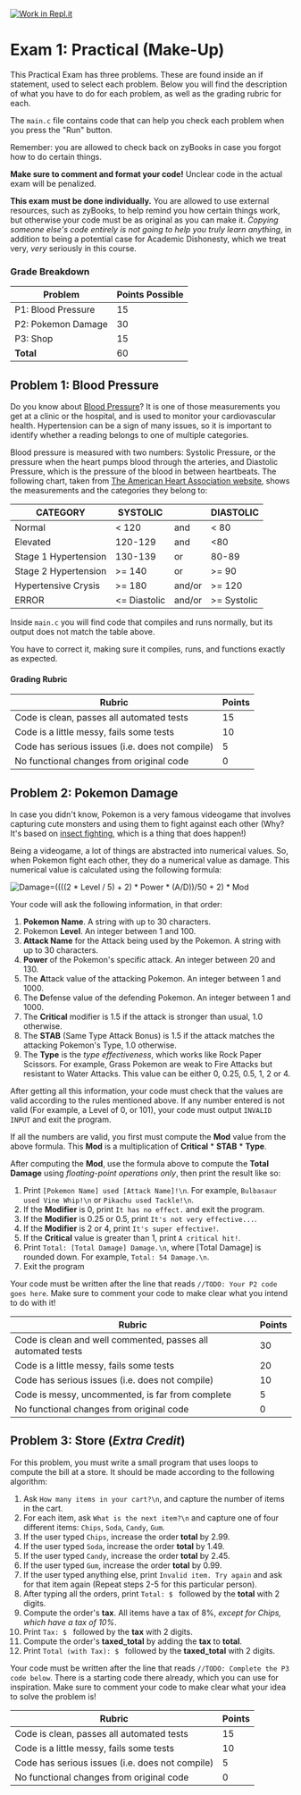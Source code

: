 [![Work in Repl.it](https://classroom.github.com/assets/work-in-replit-14baed9a392b3a25080506f3b7b6d57f295ec2978f6f33ec97e36a161684cbe9.svg)](https://classroom.github.com/online_ide?assignment_repo_id=4447609&assignment_repo_type=AssignmentRepo)
# Exam 1: Practical (Make-Up)

This Practical Exam has three problems. These are found inside an if statement, used to select each problem. Below you will find the description of what you have to do for each problem, as well as the grading rubric for each.

The `main.c` file contains code that can help you check each problem when you press the "Run" button.

Remember: you are allowed to check back on zyBooks in case you forgot how to do certain things.

**Make sure to comment and format your code!** Unclear code in the actual exam will be penalized.

**This exam must be done individually.** You are allowed to use external resources, such as zyBooks, to help remind you how certain things work, but otherwise your code must be as original as you can make it. *Copying someone else's code entirely is not going to help you truly learn anything*, in addition to being a potential case for Academic Dishonesty, which we treat very, *very* seriously in this course.

### Grade Breakdown

Problem | Points Possible
--------|----------------
P1: Blood Pressure | 15
P2: Pokemon Damage | 30
P3: Shop | 15
**Total** | 60

## Problem 1: Blood Pressure

Do you know about [Blood Pressure](https://www.heart.org/en/health-topics/high-blood-pressure/understanding-blood-pressure-readings)? It is one of those measurements you get at a clinic or the hospital, and is used to monitor your cardiovascular health. Hypertension can be a sign of many issues, so it is important to identify whether a reading belongs to one of multiple categories.

Blood pressure is measured with two numbers: Systolic Pressure, or the pressure when the heart pumps blood through the arteries, and Diastolic Pressure, which is the pressure of the blood in between heartbeats. The following chart, taken from [The American Heart Association website](https://www.heart.org/en/health-topics/high-blood-pressure/understanding-blood-pressure-readings), shows the measurements and the categories they belong to:

**CATEGORY** | **SYSTOLIC** | | **DIASTOLIC**
-------------|--------------|-|--------------
Normal | < 120 | and | < 80
Elevated | 120-129 | and | <80
Stage 1 Hypertension | 130-139 | or | 80-89
Stage 2 Hypertension | >= 140 | or | >= 90
Hypertensive Crysis | >= 180 | and/or | >= 120
ERROR | <= Diastolic | and/or | >= Systolic

Inside `main.c` you will find code that compiles and runs normally, but its output does not match the table above.

You have to correct it, making sure it compiles, runs, and functions exactly as expected.

#### Grading Rubric

Rubric | Points
-------|--------
Code is clean, passes all automated tests | 15
Code is a little messy, fails some tests | 10
Code has serious issues (i.e. does not compile) | 5
No functional changes from original code | 0

## Problem 2: Pokemon Damage

In case you didn't know, Pokemon is a very famous videogame that involves capturing cute monsters and using them to fight against each other (Why? It's based on [insect fighting](https://en.wikipedia.org/wiki/Insect_fighting), which is a thing that does happen!)

Being a videogame, a lot of things are abstracted into numerical values. So, when Pokemon fight each other, they do a numerical value as damage. This numerical value is calculated using the following formula:

![Damage=((((2 * Level / 5) + 2) * Power * (A/D))/50 + 2) * Mod](https://i.imgur.com/lJq8EpV.png)

Your code will ask the following information, in that order:
1. **Pokemon Name**. A string with up to 30 characters.
2. Pokemon **Level**. An integer between 1 and 100.
3. **Attack Name** for the Attack being used by the Pokemon. A string with up to 30 characters.
3. **Power** of the Pokemon's specific attack. An integer between 20 and 130.
4. The **A**ttack value of the attacking Pokemon. An integer between 1 and 1000.
5. The **D**efense value of the defending Pokemon. An integer between 1 and 1000.
7. The **Critical** modifier is 1.5 if the attack is stronger than usual, 1.0 otherwise.
8. The **STAB** (Same Type Attack Bonus) is 1.5 if the attack matches the attacking Pokemon's Type, 1.0 otherwise.
9. The **Type** is the *type effectiveness*, which works like Rock Paper Scissors. For example, Grass Pokemon are weak to Fire Attacks but resistant to Water Attacks. This value can be either 0, 0.25, 0.5, 1, 2 or 4.

After getting all this information, your code must check that the values are valid according to the rules mentioned above. If any number entered is not valid (For example, a Level of 0, or 101), your code must output `INVALID INPUT` and exit the program.

If all the numbers are valid, you first must compute the **Mod** value from the above formula. This **Mod** is a multiplication of **Critical** \* **STAB** \* **Type**.

After computing the **Mod**, use the formula above to compute the **Total Damage** using *floating-point operations only*, then print the result like so:

1. Print `[Pokemon Name] used [Attack Name]!\n`. For example, `Bulbasaur used Vine Whip!\n` or `Pikachu used Tackle!\n`.
2. If the **Modifier** is 0, print `It has no effect.` and exit the program.
3. If the **Modifier** is 0.25 or 0.5, print `It's not very effective...`.
4. If the **Modifier** is 2 or 4, print `It's super effective!`.
5. If the **Critical** value is greater than 1, print `A critical hit!`.
6. Print `Total: [Total Damage] Damage.\n`, where [Total Damage] is rounded down. For example, `Total: 54 Damage.\n`.
7. Exit the program

Your code must be written after the line that reads `//TODO: Your P2 code goes here`. Make sure to comment your code to make clear what you intend to do with it!

Rubric | Points
-------|--------
Code is clean and well commented, passes all automated tests | 30
Code is a little messy, fails some tests | 20
Code has serious issues (i.e. does not compile) | 10
Code is messy, uncommented, is far from complete | 5
No functional changes from original code | 0

## Problem 3: Store (*Extra Credit*)

For this problem, you must write a small program that uses loops to compute the bill at a store. It should be made according to the following algorithm:

1. Ask `How many items in your cart?\n`, and capture the number of items in the cart.
2. For each item, ask `What is the next item?\n` and capture one of four different items: `Chips`, `Soda`, `Candy`, `Gum`.
3. If the user typed `Chips`, increase the order **total** by 2.99.
4. If the user typed `Soda`, increase the order **total** by 1.49.
5. If the user typed `Candy`, increase the order **total** by 2.45.
6. If the user typed `Gum`, increase the order **total** by 0.99.
7. If the user typed anything else, print `Invalid item. Try again` and ask for that item again (Repeat steps 2-5 for this particular person).
9. After typing all the orders, print `Total: $ ` followed by the **total** with 2 digits.
10. Compute the order's **tax**. All items have a tax of 8%, *except for Chips, which have a tax of 10%*.
11. Print `Tax: $ ` followed by the **tax** with 2 digits.
12. Compute the order's **taxed_total** by adding the **tax** to **total**.
13. Print `Total (with Tax): $ ` followed by the **taxed_total** with 2 digits.

Your code must be written after the line that reads `//TODO: Complete the P3 code below`. There is a starting code there already, which you can use for inspiration. Make sure to comment your code to make clear what your idea to solve the problem is!

Rubric | Points
-------|--------
Code is clean, passes all automated tests | 15
Code is a little messy, fails some tests | 10
Code has serious issues (i.e. does not compile) | 5
No functional changes from original code | 0
